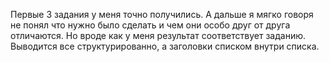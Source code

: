 Первые 3 задания у меня точно получились. А дальше я мягко говоря не понял что нужно было сделать и чем они особо друг от друга отличаются. 
Но вроде как у меня результат соответствует заданию. Выводится все структурированно, а заголовки списком внутри списка.
